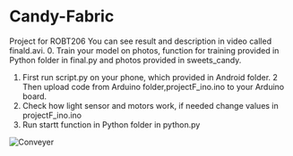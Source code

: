 # Candy-Fabric
Project for ROBT206
You can see result and description in video called finald.avi.
0. Train your model on photos, function for training provided in Python folder in final.py and photos provided in sweets_candy.
1. First run script.py on your phone, which provided in Android folder.
2  Then upload code from Arduino folder,projectF_ino.ino to your Arduino board.
3. Check how light sensor and motors work, if needed change values in projectF_ino.ino
4. Run startt function in Python folder in python.py

![Conveyer](https://github.com/Etzelkut/Candy-Fabric/blob/master/got.gif)
